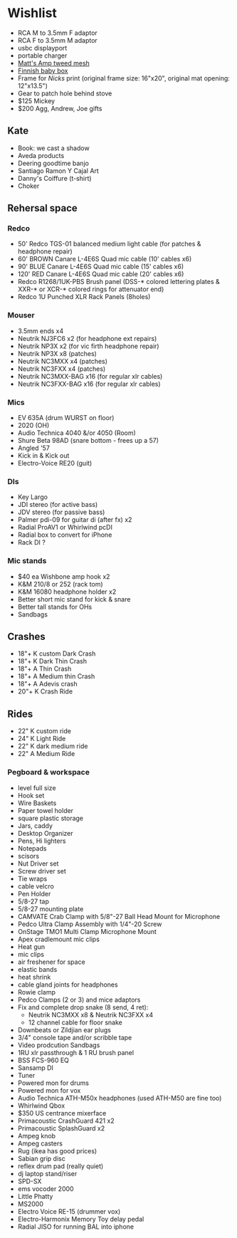 # Wishlist


- RCA M to 3.5mm F adaptor
- RCA F to 3.5mm M adaptor
- usbc displayport
- portable charger
- [Matt's Amp tweed mesh](https://nextgenguitars.ca/categories/cab-case-parts/grill-cloth-piping.html)
- [Finnish baby box](https://www.finnishbabybox.com/en/)
- Frame for _Nicks_ print (original frame size: 16"x20", original mat opening: 12"x13.5")
- Gear to patch hole behind stove
- $125 Mickey
- $200 Agg, Andrew, Joe gifts

## Kate

- Book: we cast a shadow
- Aveda products
- Deering goodtime banjo
- Santiago Ramon Y Cajal Art
- Danny's Coiffure (t-shirt)
- Choker

## Rehersal space

### Redco

- 50' Redco TGS-01 balanced medium light cable (for patches & headphone repair)
- 60' BROWN Canare L-4E6S Quad mic cable (10' cables x6)
- 90' BLUE Canare L-4E6S Quad mic cable (15' cables x6)
- 120' RED Canare L-4E6S Quad mic cable (20' cables x6)
- Redco R1268/1UK-PBS Brush panel (DSS-* colored lettering plates & XXR-* or XCR-* colored rings for attenuator end)
- Redco 1U Punched XLR Rack Panels (8holes)

### Mouser

- 3.5mm ends x4
- Neutrik NJ3FC6 x2 (for headphone ext repairs)
- Neutrik NP3X x2 (for vic firth headphone repair)
- Neutrik NP3X x8 (patches)
- Neutrik NC3MXX x4 (patches)
- Neutrik NC3FXX x4 (patches)
- Neutrik NC3MXX-BAG x16 (for regular xlr cables)
- Neutrik NC3FXX-BAG x16 (for regular xlr cables)

### Mics

- EV 635A (drum WURST on floor)
- 2020 (OH)
- Audio Technica 4040 &/or 4050 (Room)
- Shure Beta 98AD (snare bottom - frees up a 57)
- Angled '57
- Kick in & Kick out
- Electro-Voice RE20 (guit)

### DIs

- Key Largo
- JDI stereo (for active bass)
- JDV stereo (for passive bass)
- Palmer pdi-09 for guitar di (after fx) x2
- Radial ProAV1 or Whirlwind pcDI
- Radial box to convert for iPhone
- Rack DI ?

### Mic stands

- $40 ea Wishbone amp hook x2
- K&M 210/8 or 252 (rack tom)
- K&M 16080 headphone holder x2
- Better short mic stand for kick & snare
- Better tall stands for OHs
- Sandbags

## Crashes

- 18"+ K custom Dark Crash
- 18"+ K Dark Thin Crash
- 18"+ A Thin Crash
- 18"+ A Medium thin Crash
- 18"+ A Adevis crash
- 20"+ K Crash Ride

## Rides

- 22" K custom ride
- 24" K Light Ride
- 22" K dark medium ride
- 22" A Medium Ride

### Pegboard & workspace

- level full size
- Hook set
- Wire Baskets
- Paper towel holder
- square plastic storage
- Jars, caddy
- Desktop Organizer
- Pens, Hi lighters
- Notepads
- scisors
- Nut Driver set
- Screw driver set
- Tie wraps
- cable velcro
- Pen Holder
- 5/8-27 tap
- 5/8-27 mounting plate
- CAMVATE Crab Clamp with 5/8"-27 Ball Head Mount for Microphone
- Pedco Ultra Clamp Assembly with 1/4"-20 Screw
- OnStage TMO1 Multi Clamp Microphone Mount
- Apex cradlemount mic clips
- Heat gun
- mic clips
- air freshener for space
- elastic bands
- heat shrink
- cable gland joints for headphones
- Rowie clamp
- Pedco Clamps (2 or 3) and mice adaptors
- Fix and complete drop snake (8 send, 4 ret):
  - Neutrik NC3MXX x8 & Neutrik NC3FXX x4
  - 12 channel cable for floor snake
- Downbeats or Zildjian ear plugs
- 3/4" console tape and/or scribble tape
- Video prodcution Sandbags
- 1RU xlr passthrough & 1 RU brush panel
- BSS FCS-960 EQ
- Sansamp DI
- Tuner
- Powered mon for drums
- Powered mon for vox
- Audio Technica ATH-M50x headphones (used ATH-M50 are fine too)
- Whirlwind Qbox
- $350 US centrance mixerface
- Primacoustic CrashGuard 421 x2
- Primacoustic SplashGuard x2
- Ampeg knob
- Ampeg casters
- Rug (ikea has good prices)
- Sabian grip disc
- reflex drum pad (really quiet)
- dj laptop stand/riser
- SPD-SX
- ems vocoder 2000
- Little Phatty
- MS2000
- Electro Voice RE-15 (drummer vox)
- Electro-Harmonix Memory Toy delay pedal
- Radial JISO for running BAL into iphone
